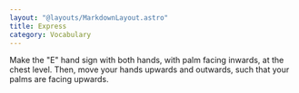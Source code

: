 ```yaml
---
layout: "@layouts/MarkdownLayout.astro"
title: Express
category: Vocabulary
---
```


Make the "E" hand sign with both hands, with palm facing inwards,
at the chest level. Then, move your hands upwards and outwards,
such that your palms are facing upwards.
